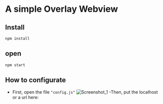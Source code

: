 # A simple Overlay Webview

## Install
```shell
npm install
```
## open
```shell
npm start
```
## How to configurate
- First, open the file <code>"config.js"</code>
![Screenshot_1](https://user-images.githubusercontent.com/63224412/85516337-780c7d00-b5d4-11ea-8c0e-9af164bf1f0f.png)
-Then, put the localhost or a url here:
